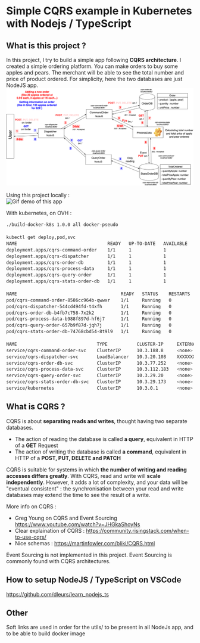 # Simple CQRS example in Kubernetes with Nodejs / TypeScript

## What is this project ?
In this project, I try to build a simple app following <strong>CQRS architecture</strong>. I created a simple ordering platform. You can make orders to buy some apples and pears. The merchant will be able to see the total number and price of product ordered. For simplicity, here the two databases are just NodeJS app.
![Project architecture](/assets/CQRS.png)

Using this project locally :<br/>
![Gif demo of this app](/assets/testing-this-project.gif)

With kubernetes, on OVH : 
```bash
./build-docker-k8s 1.0.0 all docker-pseudo

kubectl get deploy,pod,svc
NAME                                  READY   UP-TO-DATE   AVAILABLE   AGE
deployment.apps/cqrs-command-order    1/1     1            1           3h56m
deployment.apps/cqrs-dispatcher       1/1     1            1           4h41m
deployment.apps/cqrs-order-db         1/1     1            1           108m
deployment.apps/cqrs-process-data     1/1     1            1           97m
deployment.apps/cqrs-query-order      1/1     1            1           19m
deployment.apps/cqrs-stats-order-db   1/1     1            1           79m

NAME                                       READY   STATUS    RESTARTS   AGE
pod/cqrs-command-order-8586cc964b-qwwxr    1/1     Running   0          3h54m
pod/cqrs-dispatcher-544cd494fd-t4xfh       1/1     Running   0          3h54m
pod/cqrs-order-db-b4fb7c758-7x2k2          1/1     Running   0          108m
pod/cqrs-process-data-b988f897d-hf6j7      1/1     Running   0          5m15s
pod/cqrs-query-order-657b9f87d-jqh7j       1/1     Running   0          17m
pod/cqrs-stats-order-db-74768cbd54-8t9l9   1/1     Running   0          64m

NAME                              TYPE           CLUSTER-IP     EXTERNAL-IP                         PORT(S)        AGE
service/cqrs-command-order-svc    ClusterIP      10.3.188.8     <none>                              80/TCP         3h56m
service/cqrs-dispatcher-svc       LoadBalancer   10.3.20.108    XXXXXXXXXXXXXXXX.gra7.k8s.ovh.net   80:30874/TCP   4h38m
service/cqrs-order-db-svc         ClusterIP      10.3.77.252    <none>                              80/TCP         108m
service/cqrs-process-data-svc     ClusterIP      10.3.112.183   <none>                              80/TCP         100m
service/cqrs-query-order-svc      ClusterIP      10.3.29.20     <none>                              80/TCP         19m
service/cqrs-stats-order-db-svc   ClusterIP      10.3.29.173    <none>                              80/TCP         79m
service/kubernetes                ClusterIP      10.3.0.1       <none>                              443/TCP        23d
```

## What is CQRS ?

CQRS is about <strong>separating reads and writes</strong>, thought having two separate databases.
- The action of reading the database is called <strong>a query</strong>, equivalent in HTTP of a <strong>GET</strong> Request
- The action of writing the database is called <strong>a command</strong>, equivalent in HTTP of a <strong>POST, PUT, DELETE and PATCH</strong>


CQRS is suitable for systems in which <strong>the number of writing and reading accesses differs greatly</strong>. With CQRS, read and write will <strong>scale independently</strong>. However, it adds a lot of complexity, and your data will be "eventual consistent" : the synchronisation between your read and write databases may extend the time to see the result of a write. 

More info on CQRS :
- Greg Young on CQRS and Event Sourcing https://www.youtube.com/watch?v=JHGkaShoyNs
- Clear explaination of CQRS : https://community.risingstack.com/when-to-use-cqrs/
- Nice schemas : https://martinfowler.com/bliki/CQRS.html


Event Sourcing is not implemented in this project. Event Sourcing is commonly found with CQRS architectures. 
## How to setup NodeJS / TypeScript on VSCode 
https://github.com/dleurs/learn_nodejs_ts

## Other
Soft links are used in order for the utils/ to be present in all NodeJs app, and to be able to build docker image

